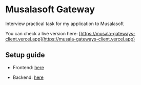 # Musalasoft Gateway

Interview practical task for my application to Musalasoft

You can check a live version here: [https://musala-gateways-client.vercel.app](https://musala-gateways-client.vercel.app)

## Setup guide

- Frontend: [here](./client/README.md)

- Backend: [here](./server/README.md)
